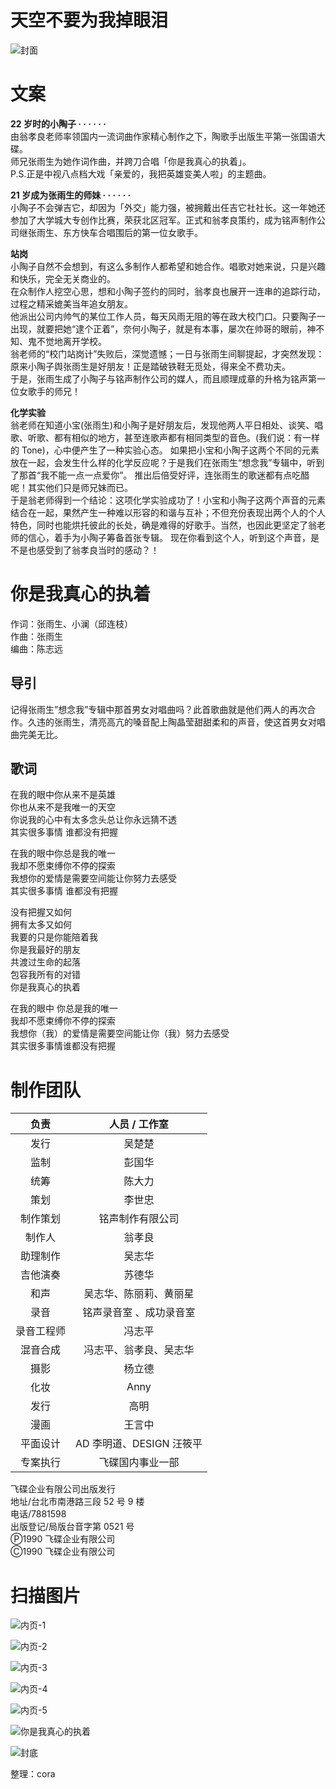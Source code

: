 # 天空不要为我掉眼泪

![封面](./00-cover.jpg)

# 文案

**22 岁时的小陶子 · · · · · ·**  
由翁孝良老师率领国内一流词曲作家精心制作之下，陶歌手出版生平第一张国语大碟。  
师兄张雨生为她作词作曲，并跨刀合唱「你是我真心的执着」。  
P.S.正是中视八点档大戏「亲爱的，我把英雄变美人啦」的主题曲。

**21 岁成为张雨生的师妹 · · · · · ·**  
小陶子不会弹吉它，却因为「外交」能力强，被拥戴出任吉它社社长。这一年她还参加了大学城大专创作比赛，荣获北区冠军。正式和翁孝良策约，成为铭声制作公司继张雨生、东方快车合唱围后的第一位女歌手。

**站岗**  
小陶子自然不会想到，有这么多制作人都希望和她合作。唱歌对她来说，只是兴趣和快乐，完全无关商业的。  
在众制作人挖空心思，想和小陶子签约的同时，翁孝良也展开一连串的追踪行动，过程之精采媲美当年追女朋友。  
他派出公司内帅气的某位工作人员，每天风雨无阻的等在政大校门口。只要陶子一出现，就要把她“逮个正着”，奈何小陶子，就是有本事，屡次在帅哥的眼前，神不知、鬼不觉地离开学校。  
翁老师的“校门站岗计”失败后，深觉遗憾；一日与张雨生间聊提起，才突然发现：原来小陶子舆张雨生是好朋友！正是踏破铁鞋无觅处，得来全不费功夫。  
于是，张雨生成了小陶子与铭声制作公司的媒人，而且顺理成章的升格为铭声第一位女歌手的师兄！

**化学实验**  
翁老师在知道小宝(张雨生)和小陶子是好朋友后，发现他两人平日相处、谈笑、唱歌、听歌、都有相似的地方，甚至连歌声都有相同类型的音色。(我们说：有一样的 Tone)，心中便产生了一种实验心态。 如果把小宝和小陶子这两个不同的元素放在一起，会发生什么样的化学反应呢？于是我们在张雨生“想念我”专辑中，听到了那首“我不能一点一点爱你”。 推出后倍受好评，连张雨生的歌迷都有点吃醋呢！其实他们只是师兄妹而已。  
于是翁老师得到一个结论：这项化学实验成功了！小宝和小陶子这两个声音的元素结合在一起，果然产生一种难以形容的和谐与互补；不但充份表现出两个人的个人特色，同时也能烘托彼此的长处，确是难得的好歌手。当然，也因此更坚定了翁老师的信心，着手为小陶子筹备首张专辑。
现在你看到这个人，听到这个声音，是不是也感受到了翁孝良当时的感动？！

# 你是我真心的执着

作词：张雨生、小澜（邱连枝）  
作曲：张雨生  
编曲：陈志远

## 导引

记得张雨生”想念我”专辑中那首男女对唱曲吗？此首歌曲就是他们两人的再次合作。久违的张雨生，清亮高亢的嗓音配上陶晶莹甜甜柔和的声音，使这首男女对唱曲完美无比。

## 歌词

在我的眼中你从来不是英雄  
你也从来不是我唯一的天空  
你说我的心中有太多念头总让你永远猜不透  
其实很多事情 谁都没有把握

在我的眼中你总是我的唯一  
我却不愿束缚你不停的探索  
我想你的爱情是需要空间能让你努力去感受  
其实很多事情 谁都没有把握

没有把握又如何  
拥有太多又如何  
我要的只是你能陪着我  
你是我最好的朋友  
共渡过生命的起落  
包容我所有的对错  
你是我真心的执着

在我的眼中 你总是我的唯一  
我却不愿束缚你不停的探索  
我想你（我）的爱情是需要空间能让你（我）努力去感受  
其实很多事情谁都没有把握

# 制作团队

|    负责    |      人员 / 工作室       |
| :--------: | :----------------------: |
|    发行    |          吴楚楚          |
|    监制    |          彭国华          |
|    统筹    |          陈大力          |
|    策划    |          李世忠          |
|  制作策划  |     铭声制作有限公司     |
|   制作人   |          翁孝良          |
|  助理制作  |          吴志华          |
|  吉他演奏  |          苏德华          |
|    和声    |  吴志华、陈丽莉、黄丽星  |
|    录音    | 铭声录音室 、成功录音室  |
| 录音工程师 |          冯志平          |
|  混音合成  |  冯志平、翁孝良、吴志华  |
|    摄影    |          杨立德          |
|    化妆    |           Anny           |
|    发行    |           高明           |
|    漫画    |          王言中          |
|  平面设计  | AD 李明道、DESIGN 汪筱平 |
|  专案执行  |     飞碟国内事业一部     |

飞碟企业有限公司出版发行  
地址/台北市南港路三段 52 号 9 楼  
电话/7881598  
出版登记/局版台音字第 0521 号  
Ⓟ1990 飞碟企业有限公司  
Ⓒ1990 飞碟企业有限公司

# 扫描图片

![内页-1](./00-booklet-1.jpg)

![内页-2](./00-booklet-2.jpg)

![内页-3](./00-booklet-3.jpg)

![内页-4](./00-booklet-4.jpg)

![内页-5](./00-booklet-5.jpg)

![你是我真心的执着](./01-nswzxdzz.jpg)

![封底](./00-backcover.jpg)

整理：cora
